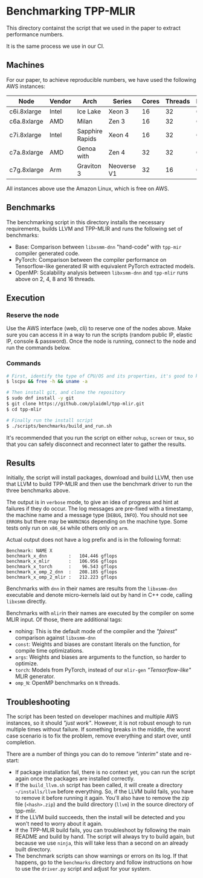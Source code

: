# Benchmarking TPP-MLIR

This directory containst the script that we used in the paper to extract performance numbers.

It is the same process we use in our CI.

## Machines

For our paper, to achieve reproducible numbers, we have used the following AWS instances:

| Node | Vendor | Arch | Series | Cores | Threads | Memory | Disk |
| ---- | ------ | ---- | ------ | ----- | ------- | ------ | ---- |
| c6i.8xlarge | Intel | Ice Lake | Xeon 3 | 16 | 32 | 64GB | 300GB |
| c6a.8xlarge | AMD   | Milan | Zen 3 | 16 | 32 | 64GB | 300GB |
| c7i.8xlarge | Intel | Sapphire Rapids | Xeon 4 | 16 | 32 | 64GB | 300GB |
| c7a.8xlarge | AMD   | Genoa with | Zen 4 | 32 | 32 | 64GB | 300GB |
| c7g.8xlarge | Arm   | Graviton 3 | Neoverse V1 | 32 | 16 | 64GB | 300GB |

All instances above use the Amazon Linux, which is free on AWS.

## Benchmarks

The benchmarking script in this directory installs the necessary requirements, builds LLVM and TPP-MLIR and runs the following set of benchmarks:
 * Base: Comparison between `libxsmm-dnn` "hand-code" with `tpp-mir` compiler generated code.
 * PyTorch: Comparison between the compiler performance on Tensorflow-like generated IR with equivalent PyTorch extracted models.
 * OpenMP: Scalability analysis between `libxsmm-dnn` and `tpp-mlir` runs above on 2, 4, 8 and 16 threads.

## Execution

### Reserve the node

Use the AWS interface (web, cli) to reserve one of the nodes above. Make sure you can access it in a way to run the scripts (random public IP, elastic IP, console & password). Once the node is running, connect to the node and run the commands below.

### Commands

```sh
# First, identify the type of CPU/OS and its properties, it's good to keep a log to compare
$ lscpu && free -h && uname -a

# Then install git, and clone the repository
$ sudo dnf install -y git
$ git clone https://github.com/plaidml/tpp-mlir.git
$ cd tpp-mlir

# Finally run the install script
$ ./scripts/benchmarks/build_and_run.sh
```

It's recommended that you run the script on either `nohup`, `screen` or `tmux`, so that you can safely disconnect and reconnect later to gather the results.

## Results

Initially, the script will install packages, download and build LLVM, then use that LLVM to build TPP-MLIR and then use the benchmark driver to run the three benchmarks above.

The output is in `verbose` mode, to give an idea of progress and hint at failures if they do occur. The log messages are pre-fixed with a timestamp, the machine name and a message type (`DEBUG`, `INFO`). You should not see `ERROR`s but there may be `WARNING`s depending on the machine type. Some tests only run on `x86_64` while others only on `arm`.

Actual output does not have a log prefix and is in the following format:
```
Benchmark: NAME X
benchmark_x_dnn        :   104.446 gflops
benchmark_x_mlir       :   106.956 gflops
benchmark_x_torch      :    96.543 gflops
benchmark_x_omp_2_dnn  :   208.185 gflops
benchmark_x_omp_2_mlir :   212.223 gflops
```

Benchmarks with `dnn` in their names are results from the `libxsmm-dnn` executable and denote micro-kernels laid out by hand in C++ code, calling `libxsmm` directly.

Benchmarks with `mlir`in their names are executed by the compiler on some MLIR input. Of those, there are additional tags:
 * nohing: This is the default mode of the compiler and the _"fairest"_ comparison against `libxsmm-dnn`
 * `const`: Weights and biases are constant literals on the function, for compile time optimizations.
 * `args`: Weights and biases are arguments to the function, so harder to optimize.
 * `torch`: Models from PyTorch, instead of our `mlir-gen` _"Tensorflow-like"_ MLIR generator.
 * `omp_N`: OpenMP benchmarks on `N` threads.

## Troubleshooting

The script has been tested on developer machines and multiple AWS instances, so it should _"just work"_. However, it is not robust enough to run multiple times without failure. If something breaks in the middle, the worst case scenario is to fix the problem, remove everything and start over, until completion.

There are a number of things you can do to remove _"interim"_ state and re-start:
 * If package installation fail, there is no context yet, you can run the script again once the packages are installed correctly.
 * If the `build_llvm.sh` script has been called, it will create a directory `~/installs/llvm` before everything. So, if the LLVM build fails, you have to remove it before running it again. You'll also have to remove the zip file (`<hash>.zip`) and the build directory (`llvm`) in the source directory of tpp-mlir.
 * If the LLVM build succeeds, then the install will be detected and you won't need to worry about it again.
 * If the TPP-MLIR build fails, you can troubleshoot by following the main README and build by hand. The script will always try to build again, but because we use `ninja`, this will take less than a second on an already built directory.
 * The benchmark scripts can show warnings or errors on its log. If that happens, go to the `benchmarks` directory and follow instructions on how to use the `driver.py` script and adjust for your system.